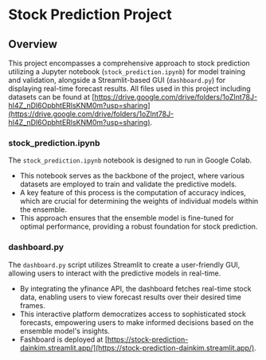 # Stock Prediction Project

## Overview
This project encompasses a comprehensive approach to stock prediction utilizing a Jupyter notebook (`stock_prediction.ipynb`) for model training and validation, alongside a Streamlit-based GUI (`dashboard.py`) for displaying real-time forecast results. All files used in this project including datasets can be found at [https://drive.google.com/drive/folders/1oZlnt78J-hI4Z_nDl6OpbhtERlsKNM0m?usp=sharing](https://drive.google.com/drive/folders/1oZlnt78J-hI4Z_nDl6OpbhtERlsKNM0m?usp=sharing).

### stock_prediction.ipynb
The `stock_prediction.ipynb` notebook is designed to run in Google Colab. 
- This notebook serves as the backbone of the project, where various datasets are employed to train and validate the predictive models. 
- A key feature of this process is the computation of accuracy indices, which are crucial for determining the weights of individual models within the ensemble. 
- This approach ensures that the ensemble model is fine-tuned for optimal performance, providing a robust foundation for stock prediction.

### dashboard.py
The `dashboard.py` script utilizes Streamlit to create a user-friendly GUI, allowing users to interact with the predictive models in real-time. 
- By integrating the yfinance API, the dashboard fetches real-time stock data, enabling users to view forecast results over their desired time frames. 
- This interactive platform democratizes access to sophisticated stock forecasts, empowering users to make informed decisions based on the ensemble model's insights.
- Fashboard is deployed at [https://stock-prediction-dainkim.streamlit.app/](https://stock-prediction-dainkim.streamlit.app/).

